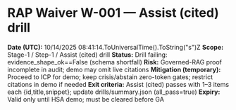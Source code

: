 ﻿# RAP Waiver W-001 — Assist (cited) drill

**Date (UTC):** 10/14/2025 08:41:14.ToUniversalTime().ToString("s")Z
**Scope:** Stage-1 / Step-1 / Assist (cited) drill
**Status:** Drill failing: evidence_shape_ok==False (schema shortfall)
**Risk:** Governed-RAG proof incomplete in audit; demo may omit live citations
**Mitigation (temporary):** Proceed to ICP for demo; keep crisis/abstain zero-token gates; restrict citations in demo if needed
**Exit criteria:** Assist (cited) passes with 1–3 items each {id,title,snippet}; update drills/summary.json (all_pass=true)
**Expiry:** Valid only until HSA demo; must be cleared before GA
